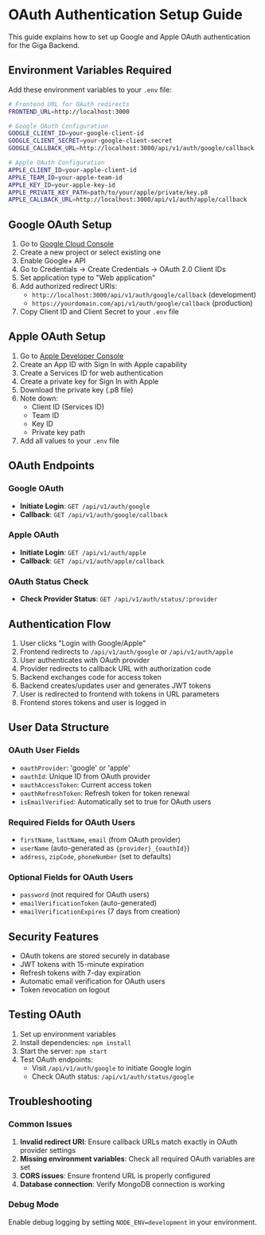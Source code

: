 # OAuth Authentication Setup Guide

This guide explains how to set up Google and Apple OAuth authentication for the Giga Backend.

## Environment Variables Required

Add these environment variables to your `.env` file:

```bash
# Frontend URL for OAuth redirects
FRONTEND_URL=http://localhost:3000

# Google OAuth Configuration
GOOGLE_CLIENT_ID=your-google-client-id
GOOGLE_CLIENT_SECRET=your-google-client-secret
GOOGLE_CALLBACK_URL=http://localhost:3000/api/v1/auth/google/callback

# Apple OAuth Configuration
APPLE_CLIENT_ID=your-apple-client-id
APPLE_TEAM_ID=your-apple-team-id
APPLE_KEY_ID=your-apple-key-id
APPLE_PRIVATE_KEY_PATH=path/to/your/apple/private/key.p8
APPLE_CALLBACK_URL=http://localhost:3000/api/v1/auth/apple/callback
```

## Google OAuth Setup

1. Go to [Google Cloud Console](https://console.cloud.google.com/)
2. Create a new project or select existing one
3. Enable Google+ API
4. Go to Credentials → Create Credentials → OAuth 2.0 Client IDs
5. Set application type to "Web application"
6. Add authorized redirect URIs:
   - `http://localhost:3000/api/v1/auth/google/callback` (development)
   - `https://yourdomain.com/api/v1/auth/google/callback` (production)
7. Copy Client ID and Client Secret to your `.env` file

## Apple OAuth Setup

1. Go to [Apple Developer Console](https://developer.apple.com/)
2. Create an App ID with Sign In with Apple capability
3. Create a Services ID for web authentication
4. Create a private key for Sign In with Apple
5. Download the private key (.p8 file)
6. Note down:
   - Client ID (Services ID)
   - Team ID
   - Key ID
   - Private key path
7. Add all values to your `.env` file

## OAuth Endpoints

### Google OAuth
- **Initiate Login**: `GET /api/v1/auth/google`
- **Callback**: `GET /api/v1/auth/google/callback`

### Apple OAuth
- **Initiate Login**: `GET /api/v1/auth/apple`
- **Callback**: `GET /api/v1/auth/apple/callback`

### OAuth Status Check
- **Check Provider Status**: `GET /api/v1/auth/status/:provider`

## Authentication Flow

1. User clicks "Login with Google/Apple"
2. Frontend redirects to `/api/v1/auth/google` or `/api/v1/auth/apple`
3. User authenticates with OAuth provider
4. Provider redirects to callback URL with authorization code
5. Backend exchanges code for access token
6. Backend creates/updates user and generates JWT tokens
7. User is redirected to frontend with tokens in URL parameters
8. Frontend stores tokens and user is logged in

## User Data Structure

### OAuth User Fields
- `oauthProvider`: 'google' or 'apple'
- `oauthId`: Unique ID from OAuth provider
- `oauthAccessToken`: Current access token
- `oauthRefreshToken`: Refresh token for token renewal
- `isEmailVerified`: Automatically set to true for OAuth users

### Required Fields for OAuth Users
- `firstName`, `lastName`, `email` (from OAuth provider)
- `userName` (auto-generated as `{provider}_{oauthId}`)
- `address`, `zipCode`, `phoneNumber` (set to defaults)

### Optional Fields for OAuth Users
- `password` (not required for OAuth users)
- `emailVerificationToken` (auto-generated)
- `emailVerificationExpires` (7 days from creation)

## Security Features

- OAuth tokens are stored securely in database
- JWT tokens with 15-minute expiration
- Refresh tokens with 7-day expiration
- Automatic email verification for OAuth users
- Token revocation on logout

## Testing OAuth

1. Set up environment variables
2. Install dependencies: `npm install`
3. Start the server: `npm start`
4. Test OAuth endpoints:
   - Visit `/api/v1/auth/google` to initiate Google login
   - Check OAuth status: `/api/v1/auth/status/google`

## Troubleshooting

### Common Issues
1. **Invalid redirect URI**: Ensure callback URLs match exactly in OAuth provider settings
2. **Missing environment variables**: Check all required OAuth variables are set
3. **CORS issues**: Ensure frontend URL is properly configured
4. **Database connection**: Verify MongoDB connection is working

### Debug Mode
Enable debug logging by setting `NODE_ENV=development` in your environment.

